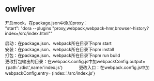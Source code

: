 # owliver
开启mock，在package.json中添加proxy：       
"start": "dora --plugins \"proxy,webpack,webpack-hmr,browser-history?index=/src/index.html\""       
           
启动：在package.json、webpack所在目录下npm start       
安装：在package.json、webpack所在目录下npm install      
打包：在package.json、webpack所在目录下npm run build     
更改打包输出的目录：在webpack.config.js中加webpackConfig.output=｛path:'./dist',name:'index.js'｝            
更改入口：在webpack.config.js中加webpackConfig.entry=｛index:'./src/index.js'｝ 
